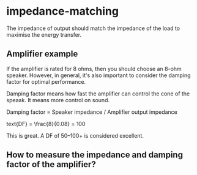 # impedance-matching

The impedance of output should match the impedance of the load to maximise the energy transfer.

## Amplifier example 

If the amplifier is rated for 8 ohms, then you should choose an 8-ohm speaker. However, in general, it's also important to consider the damping factor for optimal performance.

Damping factor means how fast the amplifier can control the cone of the speaak. It means more control on sound.

Damping factor = Speaker impedance / Amplifier output impedance

text{DF} = \frac{8}{0.08} = 100

This is great. A DF of 50–100+ is considered excellent.

## How to measure the impedance and damping factor of the amplifier?
